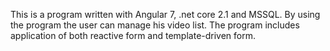 This is a program written with Angular 7, .net core 2.1 and MSSQL. By using the program the user can manage his video list. The program includes application of both reactive form and template-driven form. 
